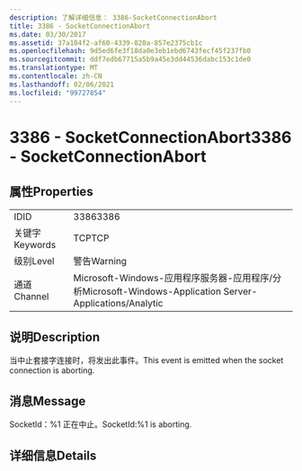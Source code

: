 ```yaml
---
description: 了解详细信息： 3386-SocketConnectionAbort
title: 3386 - SocketConnectionAbort
ms.date: 03/30/2017
ms.assetid: 37a184f2-af60-4339-820a-857e2375cb1c
ms.openlocfilehash: 9d5ed6fe3f18da0e3eb1ebd6743fecf45f237fb0
ms.sourcegitcommit: ddf7edb67715a5b9a45e3dd44536dabc153c1de0
ms.translationtype: MT
ms.contentlocale: zh-CN
ms.lasthandoff: 02/06/2021
ms.locfileid: "99727854"
---
```

# <a name="3386---socketconnectionabort"></a><span data-ttu-id="0c0f4-103">3386 - SocketConnectionAbort</span><span class="sxs-lookup"><span data-stu-id="0c0f4-103">3386 - SocketConnectionAbort</span></span>

## <a name="properties"></a><span data-ttu-id="0c0f4-104">属性</span><span class="sxs-lookup"><span data-stu-id="0c0f4-104">Properties</span></span>  
  
|||  
|-|-|  
|<span data-ttu-id="0c0f4-105">ID</span><span class="sxs-lookup"><span data-stu-id="0c0f4-105">ID</span></span>|<span data-ttu-id="0c0f4-106">3386</span><span class="sxs-lookup"><span data-stu-id="0c0f4-106">3386</span></span>|  
|<span data-ttu-id="0c0f4-107">关键字</span><span class="sxs-lookup"><span data-stu-id="0c0f4-107">Keywords</span></span>|<span data-ttu-id="0c0f4-108">TCP</span><span class="sxs-lookup"><span data-stu-id="0c0f4-108">TCP</span></span>|  
|<span data-ttu-id="0c0f4-109">级别</span><span class="sxs-lookup"><span data-stu-id="0c0f4-109">Level</span></span>|<span data-ttu-id="0c0f4-110">警告</span><span class="sxs-lookup"><span data-stu-id="0c0f4-110">Warning</span></span>|  
|<span data-ttu-id="0c0f4-111">通道</span><span class="sxs-lookup"><span data-stu-id="0c0f4-111">Channel</span></span>|<span data-ttu-id="0c0f4-112">Microsoft-Windows-应用程序服务器-应用程序/分析</span><span class="sxs-lookup"><span data-stu-id="0c0f4-112">Microsoft-Windows-Application Server-Applications/Analytic</span></span>|  
  
## <a name="description"></a><span data-ttu-id="0c0f4-113">说明</span><span class="sxs-lookup"><span data-stu-id="0c0f4-113">Description</span></span>  

 <span data-ttu-id="0c0f4-114">当中止套接字连接时，将发出此事件。</span><span class="sxs-lookup"><span data-stu-id="0c0f4-114">This event is emitted when the socket connection is aborting.</span></span>  
  
## <a name="message"></a><span data-ttu-id="0c0f4-115">消息</span><span class="sxs-lookup"><span data-stu-id="0c0f4-115">Message</span></span>  

 <span data-ttu-id="0c0f4-116">SocketId：%1 正在中止。</span><span class="sxs-lookup"><span data-stu-id="0c0f4-116">SocketId:%1 is aborting.</span></span>  
  
## <a name="details"></a><span data-ttu-id="0c0f4-117">详细信息</span><span class="sxs-lookup"><span data-stu-id="0c0f4-117">Details</span></span>
